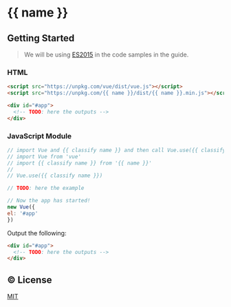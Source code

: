 # {{ name }}

## Getting Started

> We will be using [ES2015](https://github.com/lukehoban/es6features) in the code samples in the guide.


### HTML

```html
<script src="https://unpkg.com/vue/dist/vue.js"></script>
<script src="https://unpkg.com/{{ name }}/dist/{{ name }}.min.js"></script>

<div id="#app">
  <!-- TODO: here the outputs -->
</div>
```

### JavaScript Module

```javascript
// import Vue and {{ classify name }} and then call Vue.use({{ classify name }}).
// import Vue from 'vue'
// import {{ classify name }} from '{{ name }}'
// 
// Vue.use({{ classify name }})

// TODO: here the example

// Now the app has started!
new Vue({
el: '#app' 
})
```

Output the following:

```html
<div id="#app">
  <!-- TODO: here the outputs -->
</div>
```

## :copyright: License

[MIT](http://opensource.org/licenses/MIT)
